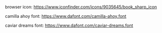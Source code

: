 browser icon:
    https://www.iconfinder.com/icons/9035645/book_sharp_icon

camilla ahoy font:
    https://www.dafont.com/camilla-ahoy.font

caviar dreams font:
    https://www.dafont.com/caviar-dreams.font